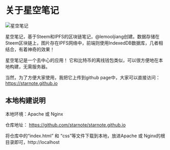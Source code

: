 # 关于星空笔记

![星空笔记](https://www.steemjiang.com:8081/ipfs/Qmf1KNVAxc3oEmYTWnu2NrCKCkhs6xVkCbuRsd2F8Asmbq)


星空笔记，基于Steem和IPFS的区块链笔记，@lemooljiang创建。数据存储在Steem区块链上，图片存在IPFS网络中，前端则使用IndexedDB数据库，几者相结合，有着神奇的效果！

星空笔记是一个去中心的应用！ 它和比特币的离线钱包类似，可以很方便地在本地构建，无需服务器。

当然，为了方便大家使用，我把它上传到github page中，大家可以直接访问：https://starnote.github.io

## 本地构建说明
本地环境：Apache 或 Nginx

仓库地址： https://github.com/starnote/starnote.github.io

将仓库中的“index.html” 和 “css”等文件下载到本地，放进Apache 或 Nginx的根目录即可，http://localhost
